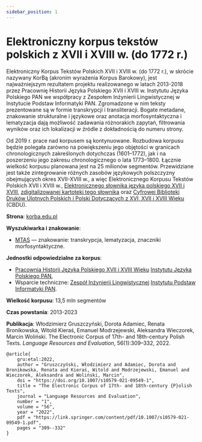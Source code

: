 ```yaml
---
sidebar_position: 1
---
```


# Elektroniczny korpus tekstów polskich z XVII i XVIII w. (do 1772 r.)

Elektroniczny Korpus Tekstów Polskich XVII i XVIII w. (do 1772 r.), w skrócie nazywany KorBą (akronim wyrażenia Korpus Barokowy), jest najważniejszym rezultatem projektu realizowanego w latach 2013-2018 przez Pracownię Historii Języka Polskiego XVII i XVIII w. Instytutu Języka Polskiego PAN we współpracy z Zespołem Inżynierii Lingwistycznej w Instytucie Podstaw Informatyki PAN. Zgromadzone w nim teksty prezentowane są w formie transkrypcji i transliteracji. Bogate metadane, znakowanie strukturalne i językowe oraz anotacja morfosyntaktyczna i lematyzacja dają możliwość zadawania różnorakich zapytań, filtrowania wyników oraz ich lokalizacji w źródle z dokładnością do numeru strony.

Od 2019 r. prace nad korpusem są kontynuowane. Rozbudowa korpusu będzie polegała zarówno na powiększeniu jego objętości w granicach chronologicznych zakreślonych dotychczas (1601–1772), jak i na poszerzeniu jego zakresu chronologicznego o lata 1773–1800. Łącznie wielkość korpusu planowana jest na 25 milionów segmentów. Przewidziane jest także zintegrowanie różnych zasobów językowych polszczyzny obejmujących okres XVII-XVIII w., a więc Elektronicznego Korpusu Tekstów Polskich XVII i XVIII w., [Elektronicznego słownika języka polskiego XVII i XVIII](https://sxvii.pl), [zdigitalizowanej kartoteki tego słownika](https://www.rcin.org.pl/dlibra/publication/20029) oraz [Cyfrowej Biblioteki Druków Ulotnych Polskich i Polski Dotyczących z XVI, XVII i XVIII Wieku](https://cbdu.ijp.pan.pl/) (CBDU).

__Strona__: [korba.edu.pl](https://korba.edu.pl)

__Wyszukiwarka i znakowanie__:
* [MTAS](https://korba.edu.pl/) — znakowanie: transkrypcja, lematyzacja, znaczniki morfosyntaktyczne.

__Jednostki odpowiedzialne za korpus__:
* [Pracownia Historii Języka Polskiego XVII i XVIII Wieku](https://ijp.pan.pl/pracownie/pracownia-historii-jezyka-polskiego-xvii-i-xviii-wieku/) [Instytutu Języka Polskiego PAN](https://ijp.pan.pl/),
* Wsparcie techniczne: [Zespół Inżynierii Lingwistycznej](https://zil.ipipan.waw.pl) [Instytutu Podstaw Informatyki PAN](http://www.ipipan.waw.pl/).

__Wielkość korpusu__: 13,5 mln segmentów

__Czas powstania__: 2013-2023

__Publikacja__: Włodzimierz Gruszczyński, Dorota Adamiec, Renata Bronikowska, Witold Kieraś, Emanuel Modrzejewski, Aleksandra Wieczorek, Marcin Woliński. The Electronic Corpus of 17th- and 18th-century Polish Texts. *Language Resources and Evaluation*, 56(1):309–332, 2022.

```
@article{
    gru:etal:2022,
    author = "Gruszczyński, Włodzimierz and Adamiec, Dorota and Bronikowska, Renata and Kieraś, Witold and Modrzejewski, Emanuel and Wieczorek, Aleksandra and Woliński, Marcin",
    doi = "https://doi.org/10.1007/s10579-021-09549-1",
    title = "The Electronic Corpus of 17th- and 18th-century {P}olish Texts",
    journal = "Language Resources and Evaluation",
    number = "1",
    volume = "56",
    year = "2022",
    pdf = "https://link.springer.com/content/pdf/10.1007/s10579-021-09549-1.pdf",
    pages = "309--332"
}
```
